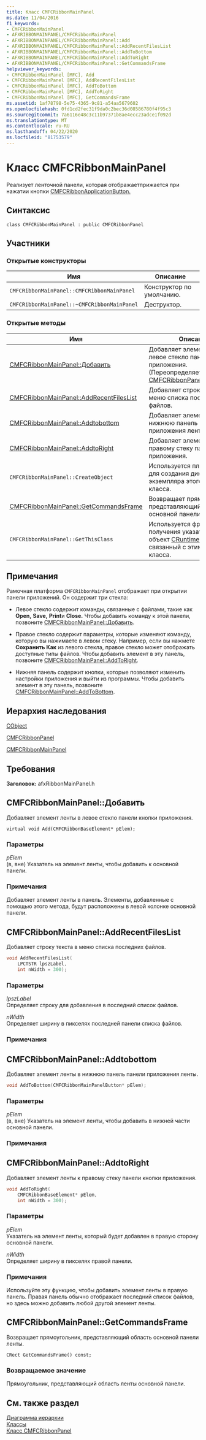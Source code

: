 ```yaml
---
title: Класс CMFCRibbonMainPanel
ms.date: 11/04/2016
f1_keywords:
- CMFCRibbonMainPanel
- AFXRIBBONMAINPANEL/CMFCRibbonMainPanel
- AFXRIBBONMAINPANEL/CMFCRibbonMainPanel::Add
- AFXRIBBONMAINPANEL/CMFCRibbonMainPanel::AddRecentFilesList
- AFXRIBBONMAINPANEL/CMFCRibbonMainPanel::AddToBottom
- AFXRIBBONMAINPANEL/CMFCRibbonMainPanel::AddToRight
- AFXRIBBONMAINPANEL/CMFCRibbonMainPanel::GetCommandsFrame
helpviewer_keywords:
- CMFCRibbonMainPanel [MFC], Add
- CMFCRibbonMainPanel [MFC], AddRecentFilesList
- CMFCRibbonMainPanel [MFC], AddToBottom
- CMFCRibbonMainPanel [MFC], AddToRight
- CMFCRibbonMainPanel [MFC], GetCommandsFrame
ms.assetid: 1af78798-5e75-4365-9c81-a54aa5679602
ms.openlocfilehash: 0fd1cd2fec31f9da0c2bec36d08586780f4f95c3
ms.sourcegitcommit: 7a6116e48c3c11b97371b8ae4ecc23adce1f092d
ms.translationtype: MT
ms.contentlocale: ru-RU
ms.lasthandoff: 04/22/2020
ms.locfileid: "81753579"
---
```

# <a name="cmfcribbonmainpanel-class"></a>Класс CMFCRibbonMainPanel

Реализует ленточной панели, которая отображаетприжается при нажатии кнопки [CMFCRibbonApplicationButton.](../../mfc/reference/cmfcribbonapplicationbutton-class.md)

## <a name="syntax"></a>Синтаксис

```
class CMFCRibbonMainPanel : public CMFCRibbonPanel
```

## <a name="members"></a>Участники

### <a name="public-constructors"></a>Открытые конструкторы

|Имя|Описание|
|----------|-----------------|
|`CMFCRibbonMainPanel::CMFCRibbonMainPanel`|Конструктор по умолчанию.|
|`CMFCRibbonMainPanel::~CMFCRibbonMainPanel`|Деструктор.|

### <a name="public-methods"></a>Открытые методы

|Имя|Описание|
|----------|-----------------|
|[CMFCRibbonMainPanel::Добавить](#add)|Добавляет элемент ленты в левое стекло панели кнопки приложения. (Переопределяет [CMFCRibbonPanel::Добавить](../../mfc/reference/cmfcribbonpanel-class.md#add).)|
|[CMFCRibbonMainPanel::AddRecentFilesList](#addrecentfileslist)|Добавляет строку текста в меню списка последних файлов.|
|[CMFCRibbonMainPanel::Addtobottom](#addtobottom)|Добавляет элемент ленты в нижнюю панель панели приложения ленты.|
|[CMFCRibbonMainPanel::AddtoRight](#addtoright)|Добавляет элемент ленты к правому стеку панели кнопки приложения.|
|`CMFCRibbonMainPanel::CreateObject`|Используется платформой для создания динамического экземпляра этого типа класса.|
|[CMFCRibbonMainPanel::GetCommandsFrame](#getcommandsframe)|Возвращает прямоугольник, представляющий область основной панели ленты.|
|`CMFCRibbonMainPanel::GetThisClass`|Используется фректором для получения указателя на объект [CRuntimeClass,](../../mfc/reference/cruntimeclass-structure.md) связанный с этим типом класса.|

## <a name="remarks"></a>Примечания

Рамочная платформа `CMFCRibbonMainPanel` отображает при открытии панели приложений. Он содержит три стекла:

- Левое стекло содержит команды, связанные с файлами, такие как **Open,** **Save,** **Print**и **Close.** Чтобы добавить команду к этой панели, позвоните [CMFCRibbonMainPanel::Добавить](#add).

- Правое стекло содержит параметры, которые изменяют команду, которую вы нажимаете в левом стеку. Например, если вы нажмете **Сохранить Как** из левого стекла, правое стекло может отображать доступные типы файлов. Чтобы добавить элемент в эту панель, позвоните [CMFCRibbonMainPanel::AddToRight](#addtoright).

- Нижняя панель содержит кнопки, которые позволяют изменить настройки приложения и выйти из программы. Чтобы добавить элемент в эту панель, позвоните [CMFCRibbonMainPanel::AddToBottom](#addtobottom).

## <a name="inheritance-hierarchy"></a>Иерархия наследования

[CObject](../../mfc/reference/cobject-class.md)

[CMFCRibbonPanel](../../mfc/reference/cmfcribbonpanel-class.md)

[CMFCRibbonMainPanel](../../mfc/reference/cmfcribbonmainpanel-class.md)

## <a name="requirements"></a>Требования

**Заголовок:** afxRibbonMainPanel.h

## <a name="cmfcribbonmainpaneladd"></a><a name="add"></a>CMFCRibbonMainPanel::Добавить

Добавляет элемент ленты в левое стекло панели кнопки приложения.

```
virtual void Add(CMFCRibbonBaseElement* pElem);
```

### <a name="parameters"></a>Параметры

*pElem*<br/>
(в, вне) Указатель на элемент ленты, чтобы добавить к основной панели.

### <a name="remarks"></a>Примечания

Добавляет элемент ленты в панель. Элементы, добавленные с помощью этого метода, будут расположены в левой колонке основной панели.

## <a name="cmfcribbonmainpaneladdrecentfileslist"></a><a name="addrecentfileslist"></a>CMFCRibbonMainPanel::AddRecentFilesList

Добавляет строку текста в меню списка последних файлов.

```cpp
void AddRecentFilesList(
    LPCTSTR lpszLabel,
    int nWidth = 300);
```

### <a name="parameters"></a>Параметры

*lpszLabel*<br/>
Определяет строку для добавления в последний список файлов.

*nWidth*<br/>
Определяет ширину в пикселях последней панели списка файлов.

### <a name="remarks"></a>Примечания

## <a name="cmfcribbonmainpaneladdtobottom"></a><a name="addtobottom"></a>CMFCRibbonMainPanel::Addtobottom

Добавляет элемент ленты в нижнюю панель панели приложения ленты.

```cpp
void AddToBottom(CMFCRibbonMainPanelButton* pElem);
```

### <a name="parameters"></a>Параметры

*pElem*<br/>
(в, вне) Указатель на элемент ленты, чтобы добавить в нижней части основной панели.

### <a name="remarks"></a>Примечания

## <a name="cmfcribbonmainpaneladdtoright"></a><a name="addtoright"></a>CMFCRibbonMainPanel::AddtoRight

Добавляет элемент ленты к правому стеку панели кнопки приложения.

```cpp
void AddToRight(
    CMFCRibbonBaseElement* pElem,
    int nWidth = 300);
```

### <a name="parameters"></a>Параметры

*pElem*<br/>
Указатель на элемент ленты, который будет добавлен в правую сторону основной панели.

*nWidth*<br/>
Определяет ширину в пикселях правой панели.

### <a name="remarks"></a>Примечания

Используйте эту функцию, чтобы добавить элемент ленты в правую панель. Правая панель обычно отображает последний список файлов, но здесь можно добавить любой другой элемент ленты.

## <a name="cmfcribbonmainpanelgetcommandsframe"></a><a name="getcommandsframe"></a>CMFCRibbonMainPanel::GetCommandsFrame

Возвращает прямоугольник, представляющий область основной панели ленты.

```
CRect GetCommandsFrame() const;
```

### <a name="return-value"></a>Возвращаемое значение

Прямоугольник, представляющий область ленты основной панели.

## <a name="see-also"></a>См. также раздел

[Диаграмма иерархии](../../mfc/hierarchy-chart.md)<br/>
[Классы](../../mfc/reference/mfc-classes.md)<br/>
[Класс CMFCRibbonPanel](../../mfc/reference/cmfcribbonpanel-class.md)
